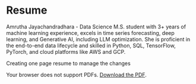 # Resume
Amrutha Jayachandradhara -  Data Science M.S. student with 3+ years of machine learning experience, excels in time series forecasting, deep learning, and Generative AI, including LLM optimization. She is proficient in the end-to-end data lifecycle and skilled in Python, SQL, TensorFlow, PyTorch, and cloud platforms like AWS and GCP.

Creating one page resume to manage the changes

<object data="Datascience_Resume_Amrutha_J.pdf" type="application/pdf" width="100%" height="800px">
    <p>Your browser does not support PDFs. <a href="Datascience_Resume_Amrutha_J.pdf">Download the PDF</a>.</p>
</object>
<img width="614" height="869" alt="image" src="Resume_Amrutha_J.png />

